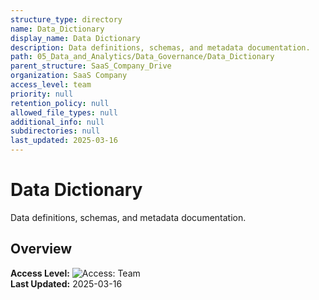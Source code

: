 ```yaml
---
structure_type: directory
name: Data_Dictionary
display_name: Data Dictionary
description: Data definitions, schemas, and metadata documentation.
path: 05_Data_and_Analytics/Data_Governance/Data_Dictionary
parent_structure: SaaS_Company_Drive
organization: SaaS Company
access_level: team
priority: null
retention_policy: null
allowed_file_types: null
additional_info: null
subdirectories: null
last_updated: 2025-03-16
---
```


# Data Dictionary

Data definitions, schemas, and metadata documentation.

## Overview

**Access Level:** ![Access: Team](https://img.shields.io/badge/Access-Team-blue)  
**Last Updated:** 2025-03-16  
